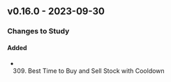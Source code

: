 ## v0.16.0 - 2023-09-30

### Changes to Study

#### Added

* 309. Best Time to Buy and Sell Stock with Cooldown
